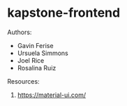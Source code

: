 # kapstone-frontend

Authors:

- Gavin Ferise
- Ursuela Simmons
- Joel Rice
- Rosalina Ruiz

Resources:

1. https://material-ui.com/

